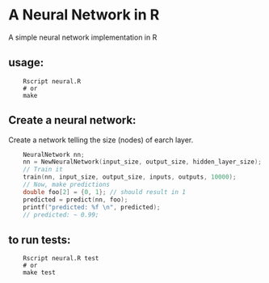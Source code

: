 # A Neural Network in R

A simple neural network implementation in R


## usage:

```shell
    Rscript neural.R
    # or
    make
```

## Create a neural network:

Create a network telling the size (nodes) of earch layer.
```c
    NeuralNetwork nn;
    nn = NewNeuralNetwork(input_size, output_size, hidden_layer_size);
    // Train it
    train(nn, input_size, output_size, inputs, outputs, 10000);
    // Now, make predictions
    double foo[2] = {0, 1}; // should result in 1
    predicted = predict(nn, foo);
    printf("predicted: %f \n", predicted);
    // predicted: ~ 0.99;
```



## to run tests:

```shell
    Rscript neural.R test
    # or
    make test
```
